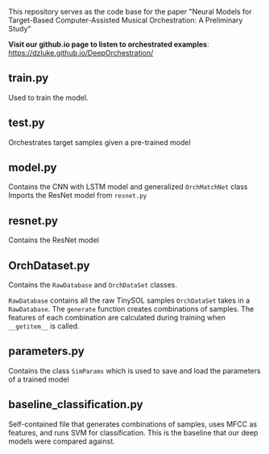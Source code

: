 This repository serves as the code base for the paper "Neural Models for Target-Based Computer-Assisted Musical Orchestration: A Preliminary Study"

**Visit our github.io page to listen to orchestrated examples**: https://dzluke.github.io/DeepOrchestration/

## train.py

Used to train the model.

## test.py

Orchestrates target samples given a pre-trained model

## model.py

Contains the CNN with LSTM model and generalized `OrchMatchNet` class
Imports the ResNet model from `resnet.py`

## resnet.py

Contains the ResNet model

## OrchDataset.py

Contains the `RawDatabase` and `OrchDataSet` classes.

`RawDatabase` contains all the raw TinySOL samples
`OrchDataSet` takes in a `RawDatabase`. The `generate` function creates combinations of samples. The features of each combination are calculated during training when `__getitem__` is called.

## parameters.py

Contains the class `SimParams` which is used to save and load the parameters of a trained model

## baseline_classification.py

Self-contained file that generates combinations of samples, uses MFCC as features, and runs SVM for classification. This is the baseline that our deep models were compared against.


